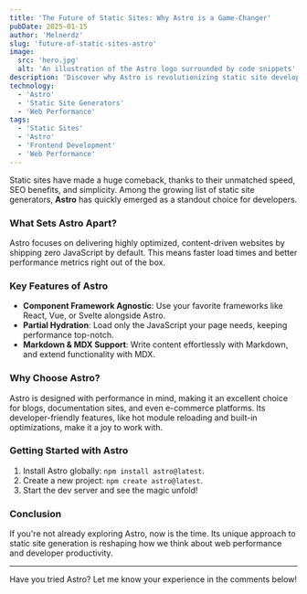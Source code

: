 ```yaml
---
title: 'The Future of Static Sites: Why Astro is a Game-Changer'
pubDate: 2025-01-15
author: 'Melnerdz'
slug: 'future-of-static-sites-astro'
image:
  src: 'hero.jpg'
  alt: 'An illustration of the Astro logo surrounded by code snippets'
description: 'Discover why Astro is revolutionizing static site development with its unique features and unparalleled performance.'
technology:
  - 'Astro'
  - 'Static Site Generators'
  - 'Web Performance'
tags:
  - 'Static Sites'
  - 'Astro'
  - 'Frontend Development'
  - 'Web Performance'
---
```


Static sites have made a huge comeback, thanks to their unmatched speed, SEO benefits, and simplicity. Among the growing list of static site generators, **Astro** has quickly emerged as a standout choice for developers.

### What Sets Astro Apart?

Astro focuses on delivering highly optimized, content-driven websites by shipping zero JavaScript by default. This means faster load times and better performance metrics right out of the box.

### Key Features of Astro

- **Component Framework Agnostic**: Use your favorite frameworks like React, Vue, or Svelte alongside Astro.
- **Partial Hydration**: Load only the JavaScript your page needs, keeping performance top-notch.
- **Markdown & MDX Support**: Write content effortlessly with Markdown, and extend functionality with MDX.

### Why Choose Astro?

Astro is designed with performance in mind, making it an excellent choice for blogs, documentation sites, and even e-commerce platforms. Its developer-friendly features, like hot module reloading and built-in optimizations, make it a joy to work with.

### Getting Started with Astro

1. Install Astro globally: `npm install astro@latest`.
2. Create a new project: `npm create astro@latest`.
3. Start the dev server and see the magic unfold!

### Conclusion

If you're not already exploring Astro, now is the time. Its unique approach to static site generation is reshaping how we think about web performance and developer productivity.

---

Have you tried Astro? Let me know your experience in the comments below!
